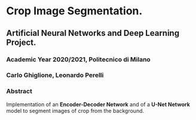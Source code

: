 # Crop Image Segmentation.

## Artificial Neural Networks and Deep Learning Project.

### Academic Year 2020/2021, Politecnico di Milano

### Carlo Ghiglione, Leonardo Perelli

### Abstract
Implementation of an **Encoder-Decoder Network** and of a **U-Net Network** model to segment images of crop from the background.

